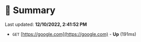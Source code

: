 # 📖 Summary
Last updated: **12/10/2022, 2:41:52 PM**

- `GET` [https://google.com](https://google.com) - **Up** (191ms)
